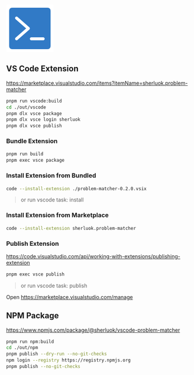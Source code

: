 ![](./src/vscode/icon.png)

## VS Code Extension

https://marketplace.visualstudio.com/items?itemName=sherluok.problem-matcher

```sh
pnpm run vscode:build
cd ./out/vscode
pnpm dlx vsce package
pnpm dlx vsce login sherluok
pnpm dlx vsce publish
```

### Bundle Extension

```sh
pnpm run build
pnpm exec vsce package
```

### Install Extension from Bundled

```sh
code --install-extension ./problem-matcher-0.2.0.vsix
```

> or run vscode task: install

### Install Extension from Marketplace

```sh
code --install-extension sherluok.problem-matcher
```

### Publish Extension

https://code.visualstudio.com/api/working-with-extensions/publishing-extension

```sh
pnpm exec vsce publish
```

> or run vscode task: publish

Open https://marketplace.visualstudio.com/manage


## NPM Package

https://www.npmjs.com/package/@sherluok/vscode-problem-matcher

```sh
pnpm run npm:build
cd ./out/npm
pnpm publish --dry-run --no-git-checks
npm login --registry https://registry.npmjs.org
pnpm publish --no-git-checks
```
